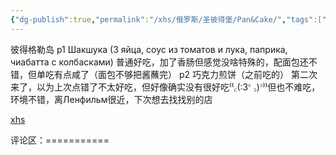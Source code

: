 ```yaml
---
{"dg-publish":true,"permalink":"/xhs/俄罗斯/圣彼得堡/Pan&Cake/","tags":["rednote","圣彼得堡"],"created":"2025-03-17T22:36:48.022+08:00","updated":"2025-03-20T22:46:14.633+08:00"}
---
```


 

彼得格勒岛
p1 Шакшука (3 яйца, соус из томатов и лука, паприка, чиабатта с колбасками)
普通好吃，加了香肠但感觉没啥特殊的，配面包还不错，但单吃有点咸了（面包不够把酱蘸完）
p2 巧克力煎饼（之前吃的）
第二次来了，以为上次点错了不太好吃，但好像确实没有很好吃⁽⁽꜀(:3꜂ ꜆)꜄⁾⁾但也不难吃，环境不错，离Ленфильм很近，下次想去找找别的店

[xhs](https://www.xiaohongshu.com/explore/63e52623000000000d0166b0?xsec_token=ABlCybOjTTtb3SnOJNSsKNA903W37efGA6eLWc43glCi4=&xsec_source=pc_user)

评论区：===========

